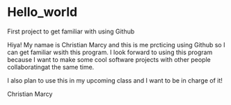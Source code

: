 # Hello_world
First project to get familiar with using Github


Hiya! My namae is Christian Marcy and this is me prcticing using Github so I can get familiar wsith this program.
I look forward to using this program because I want to make some cool software projects with other people collaboratingat the same time.

I also plan to use this in my upcoming class and I want to be in charge of it!

Christian Marcy
